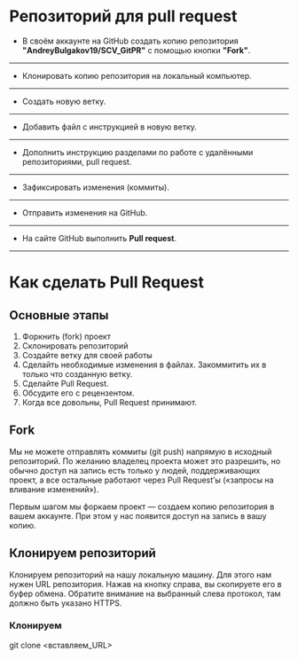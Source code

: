 # Репозиторий для **pull request**
* В своём аккаунте на GitHub создать копию репозитория **"AndreyBulgakov19/SCV_GitPR"** с помощью кнопки **"Fork"**.
---
* Клонировать копию репозитория на локальный компьютер.
---
* Создать новую ветку.
---
* Добавить файл с инструкцией в новую ветку.
---
* Дополнить инструкцию разделами по работе с удалёнными репозиториями, pull request.
---
* Зафиксировать изменения (коммиты).
---
* Отправить изменения на GitHub.
---
* На сайте GitHub выполнить **Pull request**.
---

# Как сделать Pull Request

## Основные этапы

1. Форкнить (fork) проект
2. Склонировать репозиторий
3. Создайте ветку для своей работы
4. Сделайть необходимые изменения в файлах. Закоммитить их в только что созданную ветку.
5. Сделайте Pull Request.
6. Обсудите его с рецензентом.
7. Когда все довольны, Pull Request принимают.

## Fork

Мы не можете отправлять коммиты (git push) напрямую в исходный репозиторий. По желанию владелец проекта может это разрешить, но обычно доступ на запись есть только у людей, поддерживающих проект, а все остальные работают через Pull Request’ы («запросы на вливание изменений»).

Первым шагом мы форкаем проект — создаем копию репозитория в вашем аккаунте. При этом у нас появится доступ на запись в вашу копию.

## Клонируем репозиторий

Клонируем репозиторий на нашу локальную машину. Для этого нам нужен URL репозитория. Нажав на кнопку справа, вы скопируете его в буфер обмена. Обратите внимание на выбранный слева протокол, там должно быть указано HTTPS.

### Клонируем
git clone <вставляем_URL>